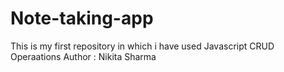 # Note-taking-app
This is my first repository in which i have used Javascript CRUD Operaations
Author : Nikita Sharma
